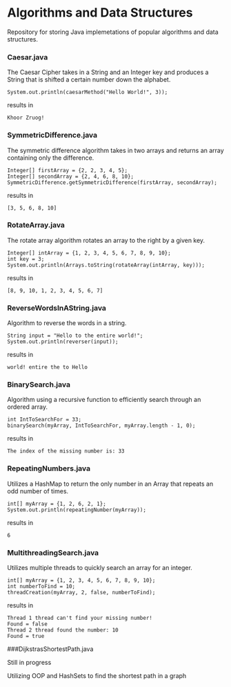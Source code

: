 # Algorithms and Data Structures

Repository for storing Java implemetations of popular algorithms and data structures. 


### Caesar.java

The Caesar Cipher takes in a String and an Integer key and produces a String that is shifted a certain number down the alphabet. 

```
System.out.println(caesarMethod("Hello World!", 3));
```
results in 
```
Khoor Zruog!
```

### SymmetricDifference.java

The symmetric difference algorithm takes in two arrays and returns an array containing only the difference. 
```
Integer[] firstArray = {2, 2, 3, 4, 5};
Integer[] secondArray = {2, 4, 6, 8, 10};
SymmetricDifference.getSymmetricDifference(firstArray, secondArray);
```
results in 
```
[3, 5, 6, 8, 10]
```


### RotateArray.java

The rotate array algorithm rotates an array to the right by a given key. 
```
Integer[] intArray = {1, 2, 3, 4, 5, 6, 7, 8, 9, 10};            
int key = 3;                                                     
System.out.println(Arrays.toString(rotateArray(intArray, key))); 
```
results in 
```
[8, 9, 10, 1, 2, 3, 4, 5, 6, 7]
```
### ReverseWordsInAString.java

Algorithm to reverse the words in a string.
```
String input = "Hello to the entire world!";
System.out.println(reverser(input));
```
results in 
```
world! entire the to Hello 
```
### BinarySearch.java

Algorithm using a recursive function to efficiently search through an ordered array.
```
int IntToSearchFor = 33;
binarySearch(myArray, IntToSearchFor, myArray.length - 1, 0);
```
results in 
```
The index of the missing number is: 33
```
### RepeatingNumbers.java

Utilizes a HashMap to return the only number in an Array that repeats an odd number of times. 
```
int[] myArray = {1, 2, 6, 2, 1};
System.out.println(repeatingNumber(myArray));
```
results in 
```
6
```
### MultithreadingSearch.java

Utilizes multiple threads to quickly search an array for an integer. 
```
int[] myArray = {1, 2, 3, 4, 5, 6, 7, 8, 9, 10};
int numberToFind = 10;
threadCreation(myArray, 2, false, numberToFind);
```
results in 
```
Thread 1 thread can't find your missing number!
Found = false
Thread 2 thread found the number: 10
Found = true
```

###DijkstrasShortestPath.java

Still in progress

Utilizing OOP and HashSets to find the shortest path in a graph 
